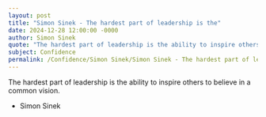 ```yaml
---
layout: post
title: "Simon Sinek - The hardest part of leadership is the"
date: 2024-12-28 12:00:00 -0000
author: Simon Sinek
quote: "The hardest part of leadership is the ability to inspire others to believe in a common vision."
subject: Confidence
permalink: /Confidence/Simon Sinek/Simon Sinek - The hardest part of leadership is the
---
```


The hardest part of leadership is the ability to inspire others to believe in a common vision.

- Simon Sinek
